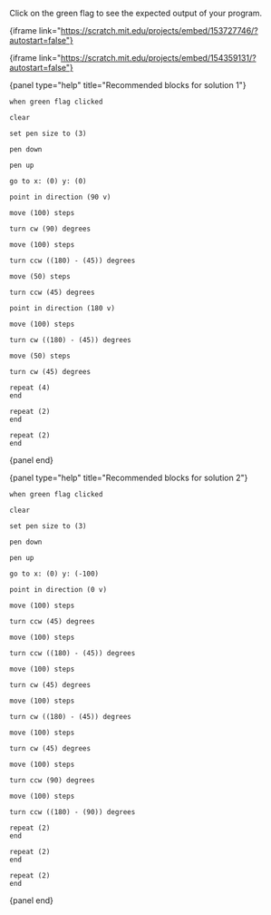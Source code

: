 Click on the green flag to see the expected output of your program.

{iframe link="https://scratch.mit.edu/projects/embed/153727746/?autostart=false"}

{iframe link="https://scratch.mit.edu/projects/embed/154359131/?autostart=false"}

{panel type="help" title="Recommended blocks for solution 1"}

```scratch:split:random
when green flag clicked
```

```scratch:split:random
clear

set pen size to (3)

pen down

pen up
```

```scratch:split:random
go to x: (0) y: (0)

point in direction (90 v)

move (100) steps

turn cw (90) degrees

move (100) steps

turn ccw ((180) - (45)) degrees

move (50) steps

turn ccw (45) degrees

point in direction (180 v)

move (100) steps

turn cw ((180) - (45)) degrees

move (50) steps

turn cw (45) degrees
```

```scratch:split:random
repeat (4)
end

repeat (2)
end

repeat (2)
end
```

{panel end}

{panel type="help" title="Recommended blocks for solution 2"}

```scratch:split:random
when green flag clicked
```

```scratch:split:random
clear

set pen size to (3)

pen down

pen up
```

```scratch:split:random
go to x: (0) y: (-100)

point in direction (0 v)

move (100) steps

turn ccw (45) degrees

move (100) steps

turn ccw ((180) - (45)) degrees

move (100) steps

turn cw (45) degrees

move (100) steps

turn cw ((180) - (45)) degrees

move (100) steps

turn cw (45) degrees

move (100) steps

turn ccw (90) degrees

move (100) steps

turn ccw ((180) - (90)) degrees
```

```scratch:split:random
repeat (2)
end

repeat (2)
end

repeat (2)
end
```

{panel end}
